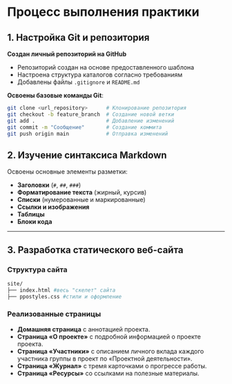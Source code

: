# Процесс выполнения практики

## 1. Настройка Git и репозитория

**Создан личный репозиторий на GitHub**  
- Репозиторий создан на основе предоставленного шаблона
- Настроена структура каталогов согласно требованиям
- Добавлены файлы `.gitignore` и `README.md`

**Освоены базовые команды Git**:
```bash
git clone <url_repository>      # Клонирование репозитория
git checkout -b feature_branch  # Создание новой ветки
git add .                       # Добавление изменений
git commit -m "Сообщение"       # Создание коммита
git push origin main            # Отправка изменений
```

## 2. Изучение синтаксиса Markdown

Освоены основные элементы разметки:

- **Заголовки** (`#`, `##`, `###`)  
- **Форматирование текста** (жирный, курсив)  
- **Списки** (нумерованные и маркированные)  
- **Ссылки и изображения**  
- **Таблицы**  
- **Блоки кода**  

---

## 3. Разработка статического веб-сайта

### Структура сайта
```bash
site/
├── index.html #весь "скелет" сайта
├── ppostyles.css #стили и оформление
```

### Реализованные страницы

- **Домашняя страница** с аннотацией проекта.  
- **Страница «О проекте»** с подробной информацией о проекте проекта.  
- **Страница «Участники»** с описанием личного вклада каждого участника группы в проект по «Проектной деятельности».  
- **Страница «Журнал»** с тремя карточками о прогрессе работы.  
- **Страница «Ресурсы»** со ссылками на полезные материалы.
